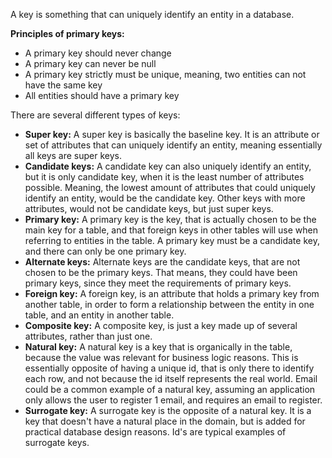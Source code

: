 A key is something that can uniquely identify an entity in a database. 

**Principles of primary keys:**
* A primary key should never change
* A primary key can never be null
* A primary key strictly must be unique, meaning, two entities can not have the same key
* All entities should have a primary key

There are several different types of keys:

* **Super key:** A super key is basically the baseline key. It is an attribute or set of attributes that can uniquely identify an entity, meaning essentially all keys are super keys.
* **Candidate keys:** A candidate key can also uniquely identify an entity, but it is only candidate key, when it is the least number of attributes possible. Meaning, the lowest amount of attributes that could uniquely identify an entity, would be the candidate key. Other keys with more attributes, would not be candidate keys, but just super keys. 
* **Primary key:** A primary key is the key, that is actually chosen to be the main key for a table, and that foreign keys in other tables will use when referring to entities in the table. A primary key must be a candidate key, and there can only be one primary key. 
* **Alternate keys:** Alternate keys are the candidate keys, that are not chosen to be the primary keys. That means, they could have been primary keys, since they meet the requirements of primary keys.
* **Foreign key:** A foreign key, is an attribute that holds a primary key from another table, in order to form a relationship between the entity in one table, and an entity in another table. 
* **Composite key:** A composite key, is just a key made up of several attributes, rather than just one.
* **Natural key:** A natural key is a key that is organically in the table, because the value was relevant for business logic reasons. This is essentially opposite of having a unique id, that is only there to identify each row, and not because the id itself represents the real world. Email could be a common example of a natural key, assuming an application only allows the user to register 1 email, and requires an email to register. 
* **Surrogate key:** A surrogate key is the opposite of a natural key. It is a key that doesn't have a natural place in the domain, but is added for practical database design reasons. Id's are typical examples of surrogate keys. 

